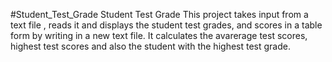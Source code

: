 #Student_Test_Grade
Student Test Grade 
This project takes input from a text file , reads it and displays the student test grades, and scores in a table form by writing in a new text file. It calculates the avarerage test scores, highest test scores and also the student with the highest test grade.

